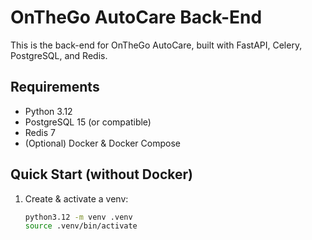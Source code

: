 # OnTheGo AutoCare Back-End

This is the back-end for OnTheGo AutoCare, built with FastAPI, Celery, PostgreSQL, and Redis.

## Requirements

- Python 3.12  
- PostgreSQL 15 (or compatible)  
- Redis 7  
- (Optional) Docker & Docker Compose  

## Quick Start (without Docker)

1. Create & activate a venv:
   ```bash
   python3.12 -m venv .venv
   source .venv/bin/activate
